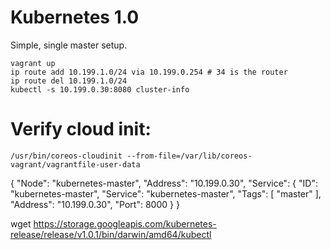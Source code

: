 # Kubernetes 1.0

Simple, single master setup.

```
vagrant up
ip route add 10.199.1.0/24 via 10.199.0.254 # 34 is the router
ip route del 10.199.1.0/24
kubectl -s 10.199.0.30:8080 cluster-info
```

# Verify cloud init:
```
/usr/bin/coreos-cloudinit --from-file=/var/lib/coreos-vagrant/vagrantfile-user-data
```

{
  "Node": "kubernetes-master",
  "Address": "10.199.0.30",
  "Service": {
    "ID": "kubernetes-master",
    "Service": "kubernetes-master",
    "Tags": [
      "master"
    ],
    "Address": "10.199.0.30",
    "Port": 8000
  }
}


wget https://storage.googleapis.com/kubernetes-release/release/v1.0.1/bin/darwin/amd64/kubectl
